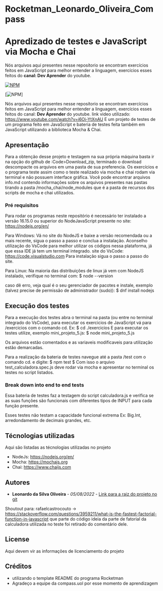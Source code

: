 # Rocketman_Leonardo_Oliveira_Compass
# __Apredizado de testes e JavaScript via Mocha e Chai__

Nós arquivos aqui presentes nesse reposítorio se encontram exercícios feitos em JavaScript para melhor entender a linguagem, exercícios esses feitos do __canal: Dev Aprender__ do youtube.

[![NPM](https://img.shields.io/badge/license-MIT-brightgreen)](https://github.com/mayphias/Rocketman_Leonardo_Oliveira_Compass/blob/development/license)

[![NPM](https://img.shields.io/badge/Version-0.2-blue)]

Nós arquivos aqui presentes nesse reposítorio se encontram exercícios feitos em JavaScript para melhor entender a linguagem, exercícios esses feitos do canal: __Dev Aprender__ do youtube.
link video utilizado:   https://www.youtube.com/watch?v=i6Oi-YtXnAU
E um projeto de testes de um programa feito em JavaScript e bateria de testes feita também em JavaScript utilizando a biblioteca Mocha & Chai.

## Apresentação

Para a obtenção desse projeto e testagem na sua própria máquina basta ir na opção do github de :Code>Download_zip, terminado o download descompacte os arquivos em uma pasta de sua preferencia.
Os exercícios e o programa teste assim como o teste realizado via mocha e chai rodam via terminal e não possuem interface gráfica.
Você pode encontrar arquivos info.md contendo informações sobre os arquivos presentes nas pastas tirando a pasta /mocha_chai/node_modules que é a pasta de recursos dos scripts de mocha e chai utilizados.

### Pré requisitos

Para rodar os programas neste repositório é necessário ter instalado a versão 16.15.0 ou superior do NodeJavaScript presente no site: https://nodejs.org/en/ 

Para Windows:
Vá no site do NodeJS e baixe a versão recomendada ou a mais recente, sigua o passo a passo e conclua a instalação.
Aconselho utilização do VsCode para melhor utilizar os códigos nessa plataforma, já que essa IDE já tem um terminal integrado.
site do VsCode: https://code.visualstudio.com 
Para instalação sigua o passo a passo do site.

Para Linux:
Na maioria das distribuições de linux já vem com NodeJS instalado, verifique no terminal com:
$ node --version

caso dê erro, veja qual é o seu gerenciador de pacotes e instale, exemplo (talvez precise de permissão de administrador (sudo)):
$ dnf install nodejs


## Execução dos testes

Para a execução dos testes abra o terminal na pasta (ou entre no terminal integrado do VsCode), para executar os exercicios de JavaScript vá para /exercicios com o comando cd. Ex:
$ cd ./exercicios
E para executar os testes utilize, exemplo mini_projeto_5.js:
$ node mini_projeto_5.js

Os arquivos estão comentados e as variaveis modificaveis para utilização estão demarcadas.

Para a realização da bateria de testes navegue até a pasta /test com o comando cd.
e digite:
$ npm test
$
Com isso o arquivo test_calculadora.spec.js deve rodar via mocha e apresentar no terminal os testes no script listados.

### Break down into end to end tests

Essa bateria de testes faz a testagem do script calculadora.js e verifica se as suas funções são funcionais com diferentes tipos de INPUT para cada função presente.

Esses testes não testam a capacidade funcional extrema Ex: Big.Int, arredondamento de decimais grandes, etc.


## Técnologias utilizadas
Aqui são listadas as técnologias utilizadas no projeto

* NodeJs: https://nodejs.org/en/ 
* Mocha: https://mochajs.org
* Chai: https://www.chaijs.com


## Autores

* **Leonardo da Silva Oliveira** - *05/08/2022* - [Link para a raiz do projeto no git](https://github.com/https://github.com/mayphias/Rocketman_Leonardo_Oliveira_Compass)

Shoutout para: rafaelcastrocouto -> https://stackoverflow.com/questions/3959211/what-is-the-fastest-factorial-function-in-javascript que parte do código ideia da parte de fatorial da calculadora utilizada no teste foi retirado do comentário dele.


## License

Aqui devem vir as informações de licenciamento do projeto

## Créditos

* utilizando o template README do programa Rocketman
* Agradeço a equipe da compass.uol por esse momento de aprendizagem
